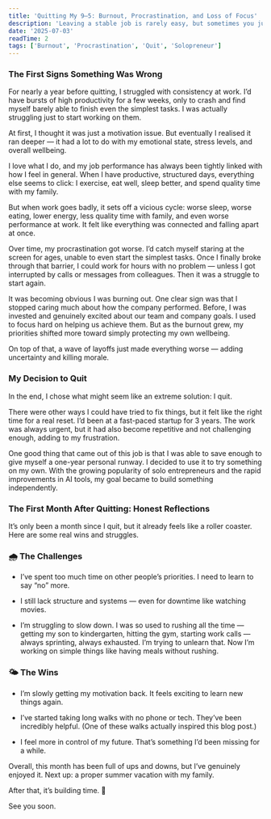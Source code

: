 ```yaml
---
title: 'Quitting My 9–5: Burnout, Procrastination, and Loss of Focus'
description: 'Leaving a stable job is rarely easy, but sometimes you just know it’s time. I want to share a bit about what led me to quit, what I planned to do next, and how the first month has actually gone.'
date: '2025-07-03'
readTime: 2
tags: ['Burnout', 'Procrastination', 'Quit', 'Solopreneur']
---
```


### The First Signs Something Was Wrong

For nearly a year before quitting, I struggled with consistency at work. I’d have bursts of high productivity for a few weeks, only to crash and find myself barely able to finish even the simplest tasks. I was actually struggling just to start working on them.

At first, I thought it was just a motivation issue. But eventually I realised it ran deeper — it had a lot to do with my emotional state, stress levels, and overall wellbeing.

I love what I do, and my job performance has always been tightly linked with how I feel in general. When I have productive, structured days, everything else seems to click: I exercise, eat well, sleep better, and spend quality time with my family.

But when work goes badly, it sets off a vicious cycle: worse sleep, worse eating, lower energy, less quality time with family, and even worse performance at work. It felt like everything was connected and falling apart at once.

Over time, my procrastination got worse. I’d catch myself staring at the screen for ages, unable to even start the simplest tasks. Once I finally broke through that barrier, I could work for hours with no problem — unless I got interrupted by calls or messages from colleagues. Then it was a struggle to start again.

It was becoming obvious I was burning out. One clear sign was that I stopped caring much about how the company performed. Before, I was invested and genuinely excited about our team and company goals. I used to focus hard on helping us achieve them. But as the burnout grew, my priorities shifted more toward simply protecting my own wellbeing.

On top of that, a wave of layoffs just made everything worse — adding uncertainty and killing morale.

### My Decision to Quit

In the end, I chose what might seem like an extreme solution: I quit.

There were other ways I could have tried to fix things, but it felt like the right time for a real reset. I’d been at a fast-paced startup for 3 years. The work was always urgent, but it had also become repetitive and not challenging enough, adding to my frustration.

One good thing that came out of this job is that I was able to save enough to give myself a one-year personal runway. I decided to use it to try something on my own. With the growing popularity of solo entrepreneurs and the rapid improvements in AI tools, my goal became to build something independently.

### The First Month After Quitting: Honest Reflections

It’s only been a month since I quit, but it already feels like a roller coaster. Here are some real wins and struggles.

### 🌧️ The Challenges

- I’ve spent too much time on other people’s priorities. I need to learn to say “no” more.

- I still lack structure and systems — even for downtime like watching movies.

- I’m struggling to slow down. I was so used to rushing all the time — getting my son to kindergarten, hitting the gym, starting work calls — always sprinting, always exhausted. I’m trying to unlearn that. Now I’m working on simple things like having meals without rushing.

### 🌤️ The Wins

- I’m slowly getting my motivation back. It feels exciting to learn new things again.

- I’ve started taking long walks with no phone or tech. They’ve been incredibly helpful. (One of these walks actually inspired this blog post.)

- I feel more in control of my future. That’s something I’d been missing for a while.

Overall, this month has been full of ups and downs, but I’ve genuinely enjoyed it. Next up: a proper summer vacation with my family.

After that, it’s building time. 🚀

See you soon.